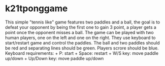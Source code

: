 # k21tponggame
This simple "tennis like" game features two paddles and a ball, the goal is to defeat your opponent by being the first one to gain 3 point, a player gets a point once the opponent misses a ball. The game can be played with two human players, one on the left and one on the right. They use keyboard to start/restart game and control the paddles. The ball and two paddles should be red and separating lines should be green. Players scrore should be blue.
	Keyboard requirements:
	+ P: start
	+ Space: restart
	+ W/S key: move paddle up/down
	+ Up/Down key: move paddle up/down
